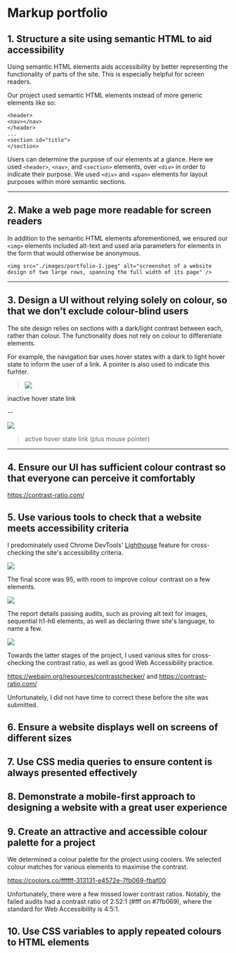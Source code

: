 # Markup portfolio

## 1. Structure a site using semantic HTML to aid accessibility

Using semantic HTML elements aids accessibility by better representing the functionality of parts of the site. This is especially helpful for screen readers. 

Our project used semantic HTML elements instead of more generic elements like so:

```html:
<header>
<nav></nav>
</header>
...
<section id="title">
</section>
```

Users can determine the purpose of our elements at a glance. Here we used `<header>`, `<nav>`, and `<section>` elements, over `<div>` in order to indicate their purpose. We used `<div>` and `<span>` elements for layout purposes within more semantic sections.

---

## 2. Make a web page more readable for screen readers

In addition to the semantic HTML elements aforementioned, we ensured our `<img>` elements included alt-text and used aria parameters for elements in the form that would otherwise be anonymous. 

```html!
<img src="./images/portfolio-1.jpeg" alt="screenshot of a website design of two large rows, spanning the full width of its page" />
```

---

## 3. Design a UI without relying solely on colour, so that we don’t exclude colour-blind users

The site design relies on sections with a dark/light contrast between each, rather than colour. The functionality does not rely on colour to differeniate elements. 

For example, the navigation bar uses hover states with a dark to light hover state to inform the user of a link. A pointer is also used to indicate this furhter. 


>![](https://i.imgur.com/t1cjITo.png)

inactive hover state link

--

![](https://i.imgur.com/0meEn0i.png)

> active hover state link (plus mouse pointer)

---

## 4. Ensure our UI has sufficient colour contrast so that everyone can perceive it comfortably

https://contrast-ratio.com/

## 5. Use various tools to check that a website meets accessibility criteria

I predominately used Chrome DevTools' [Lighthouse](https://developer.chrome.com/docs/lighthouse/overview/#:~:text=It%20has%20audits%20for%20performance,how%20well%20the%20page%20did.) feature for cross-checking the site's accessibility criteria. 

![](https://i.imgur.com/gAaquAw.png)


The final score was 95, with room to improve colour contrast on a few elements. 

![](https://i.imgur.com/Pb0qzqr.png)

The report details passing audits, such as proving alt text for images, sequential h1-h6 elements, as well as declaring thwe site's language, to name a few. 

![](https://i.imgur.com/6Cx4LeW.png)


Towards the latter stages of the project, I used various sites for cross-checking the contrast ratio, as well as good Web Accessibility practice. 

https://webaim.org/resources/contrastchecker/
and
https://contrast-ratio.com/

Unfortunately, I did not have time to correct these before the site was submitted. 

## 6. Ensure a website displays well on screens of different sizes



## 7. Use CSS media queries to ensure content is always presented effectively

## 8. Demonstrate a mobile-first approach to designing a website with a great user experience

## 9. Create an attractive and accessible colour palette for a project

We determined a colour palette for the project using coolers. We selected colour matches for various elements to maximise the contrast. 

https://coolors.co/ffffff-313131-e4572e-7fb069-fbaf00

Unfortunately, there were a few missed lower contrast ratios. Notably, the failed audits had a contrast ratio of 2:52:1 (#fff on #7fb069), where the standard for Web Accessibility is 4:5:1.  

## 10. Use CSS variables to apply repeated colours to HTML elements
